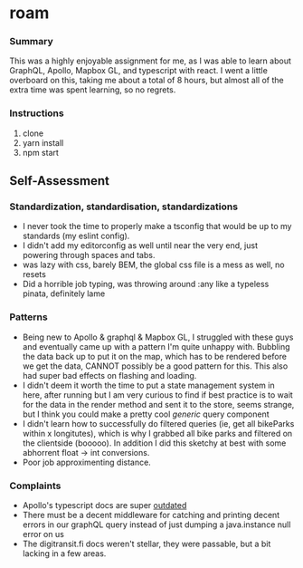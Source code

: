 # roam

### Summary
This was a highly enjoyable assignment for me, as I was able to learn about GraphQL, Apollo, Mapbox GL, and typescript with react.  I went a little overboard on this, taking me about a total of 8 hours, but almost all of the extra time was spent learning, so no regrets.

### Instructions
1. clone
2. yarn install
3. npm start

## Self-Assessment

### Standardization, standardisation, standardizations 
* I never took the time to properly make a tsconfig that would be up to my standards (my eslint config).  
* I didn't add my editorconfig as well until near the very end, just powering through spaces and tabs.
* was lazy with css, barely BEM, the global css file is a mess as well, no resets
* Did a horrible job typing, was throwing around :any like a typeless pinata, definitely lame


### Patterns
* Being new to Apollo & graphql & Mapbox GL, I struggled with these guys and eventually came up with a pattern I'm quite unhappy with.  Bubbling the data back up to put it on the map, which has to be rendered before we get the data, CANNOT possibly be a good pattern for this.  This also had super bad effects on flashing and loading.
* I didn't deem it worth the time to put a state management system in here, after running but I am very curious to find if best practice is to wait for the data in the render method and sent it to the store, seems strange, but I think you could make a pretty cool *generic* query component
* I didn't learn how to successfully do filtered queries (ie, get all bikeParks within x longitutes), which is why I grabbed all bike parks and filtered on the clientside (booooo). In addition I did this sketchy at best with some abhorrent float -> int conversions.
* Poor job approximenting distance.


### Complaints 
* Apollo's typescript docs are super [outdated](https://www.apollographql.com/docs/react/recipes/static-typing.html) 
* There must be a decent middleware for catching and printing decent errors in our graphQL query instead of just dumping a java.instance null error on us
* The digitransit.fi docs weren't stellar, they were passable, but a bit lacking in a few areas.










